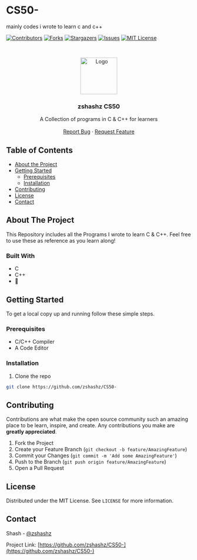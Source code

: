 # CS50-
mainly codes i wrote to learn c and c++


[![Contributors][contributors-shield]][contributors-url]
[![Forks][forks-shield]][forks-url]
[![Stargazers][stars-shield]][stars-url]
[![Issues][issues-shield]][issues-url]
[![MIT License][license-shield]][license-url]


<!-- PROJECT LOGO -->
<br />
<p align="center">
  <a href="https://github.com/zshashz/CS50-">
    <img src="https://github.com/zshashz/CS50-/blob/master/zshashz%20CS50%20logo.png" alt="Logo" width="100" height="100">
  </a>

  <h3 align="center">zshashz CS50</h3>

  <p align="center">
    A Collection of programs in C & C++ for learners
    <br />
    <br />
    <a href="https://github.com/github_username/repo_name/issues">Report Bug</a>
    ·
    <a href="https://github.com/github_username/repo_name/issues">Request Feature</a>
  </p>
</p>



<!-- TABLE OF CONTENTS -->
## Table of Contents

* [About the Project](#about-the-project)
* [Getting Started](#getting-started)
  * [Prerequisites](#prerequisites)
  * [Installation](#installation)
* [Contributing](#contributing)
* [License](#license)
* [Contact](#contact)


<!-- ABOUT THE PROJECT -->
## About The Project


This Repository includes all the Programs I wrote to learn C & C++. Feel free to use these as reference as you learn along!  


### Built With

* []() C
* []() C++
* []() 💚



<!-- GETTING STARTED -->
## Getting Started

To get a local copy up and running follow these simple steps.

### Prerequisites

* []() C/C++ Compiler
* []() A Code Editor

### Installation

1. Clone the repo
```sh
git clone https://github.com/zshashz/CS50-
```

<!-- CONTRIBUTING -->
## Contributing

Contributions are what make the open source community such an amazing place to be learn, inspire, and create. Any contributions you make are **greatly appreciated**.

1. Fork the Project
2. Create your Feature Branch (`git checkout -b feature/AmazingFeature`)
3. Commit your Changes (`git commit -m 'Add some AmazingFeature'`)
4. Push to the Branch (`git push origin feature/AmazingFeature`)
5. Open a Pull Request



<!-- LICENSE -->
## License

Distributed under the MIT License. See `LICENSE` for more information.


<!-- CONTACT -->
## Contact

Shash - [@zshashz](https://twitter.com/zshashz) 

Project Link: [https://github.com/zshashz/CS50-](https://github.com/zshashz/CS50-)



<!-- MARKDOWN LINKS & IMAGES -->
<!-- https://www.markdownguide.org/basic-syntax/#reference-style-links -->
[contributors-shield]: https://img.shields.io/github/contributors/github_username/repo.svg?style=flat-square
[contributors-url]:  https://github.com/zshashz/CS50-/graphs/contributors
[forks-shield]: https://img.shields.io/github/forks/github_username/repo.svg?style=flat-square
[forks-url]:  https://github.com/zshashz/CS50-/network/members
[stars-shield]: https://img.shields.io/github/stars/github_username/repo.svg?style=flat-square
[stars-url]:  https://github.com/zshashz/CS50-/stargazers
[issues-shield]: https://img.shields.io/github/issues/github_username/repo.svg?style=flat-square
[issues-url]: https://github.com/zshashz/CS50-/issues
[license-shield]: https://img.shields.io/github/license/github_username/repo.svg?style=flat-square
[license-url]: https://github.com/zshashz/CS50-/blob/master/LICENSE

